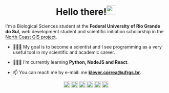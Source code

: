 <h1 align="center">Hello there!<img src="https://raw.githubusercontent.com/kaueMarques/kaueMarques/master/hi.gif" width="30px"></h1>

I'm a Biological Sciences student at the **Federal University of Rio Grande do Sul**, web development student and scientific initiation scholarship in the [North Coast GIS project](https://www.ufrgs.br/sig/).

- 👨🏼‍🔬 My goal is to become a scientist and I see programming as a very useful tool in my scientific and academic career.

- 👨🏼‍💻 I’m currently learning **Python, NodeJS and React**.

- 📫 You can reach me by e-mail: me **klever.correa@ufrgs.br**.


<p align="center">
<a href="http://lattes.cnpq.br/2610859616369088" target="blank"><img align="center" src="https://cdn.jsdelivr.net/gh/jpswalsh/academicons@1.9.1/svg/lattes.svg" alt="klevercorrea" height="20" width="20" /></a>
<a href="https://www.linkedin.com/in/klevercorrea/" target="blank"><img align="center" src="https://cdn.jsdelivr.net/npm/simple-icons@3.0.1/icons/linkedin.svg" alt="klevercorrea" height="20" width="20" /></a>
<a href="https://www.instagram.com/clevernotfool/" target="blank"><img align="center" src="https://cdn.jsdelivr.net/npm/simple-icons@3.0.1/icons/instagram.svg" alt="klevercorrea" height="20" width="20" /></a>
<a href="https://twitter.com/klevercorrea" target="blank"><img align="center" src="https://cdn.jsdelivr.net/npm/simple-icons@3.0.1/icons/twitter.svg" alt="klevercorrea" height="20" width="20" /></a>
<a href="https://stackoverflow.com/users/15772746/klever" target="blank"><img align="center" src="https://cdn.jsdelivr.net/npm/simple-icons@3.0.1/icons/stackoverflow.svg" alt="klevercorrea" height="20" width="20" /></a>
<a href="https://codepen.io/klevercorrea" target="blank"><img align="center" src="https://cdn.jsdelivr.net/npm/simple-icons@3.0.1/icons/codepen.svg" alt="klevercorrea" height="20" width="20" /></a>
</p>
